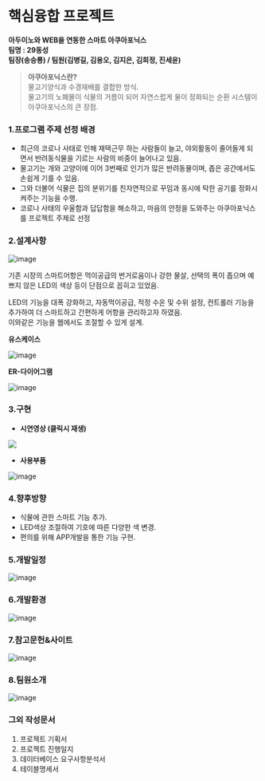 # 핵심융합 프로젝트

**아두이노와 WEB을 연동한 스마트 아쿠아포닉스<br>
팀명 : 29동성<br>
팀장(송승룡) / 팀원(김병길, 김용오, 김지은, 김희정, 진세윤)**

> **아쿠아포닉스란?**<br>
물고기양식과 수경재배를 결합한 방식.<br>
물고기의 노폐물이 식물의 거름이 되어 자연스럽게 물이 정화되는 순환 시스템이 아쿠아포닉스의 큰 장점.

### **1.프로그램 주제 선정 배경**

- 최근의 코로나 사태로 인해 재택근무 하는 사람들이 늘고, 야외활동이 줄어들게 되면서 반려동식물을 기르는 사람의 비중이 늘어나고 있음.
- 물고기는 개와 고양이에 이어 3번째로 인기가 많은 반려동물이며, 좁은 공간에서도 손쉽게 기를 수 있음.
- 그와 더불어 식물은 집의 분위기를 친자연적으로 꾸밈과 동시에 탁한 공기를 정화시켜주는 기능을 수행.
- 코로나 사태의 우울함과 답답함을 해소하고, 마음의 안정을 도와주는 아쿠아포닉스를 프로젝트 주제로 선정

### **2.설계사항**

![image](https://user-images.githubusercontent.com/71308649/103640050-b119a700-4f92-11eb-9e78-4e029e81bf18.png)

기존 시장의 스마트어항은 먹이공급의 번거로움이나 강한 물살, 선택의 폭이 좁으며 예쁘지 않은 LED의 색상 등이 단점으로 꼽히고 있었음.

LED의 기능을 대폭 강화하고, 자동먹이공급, 적정 수온 및 수위 설정, 컨트롤러 기능을 추가하여 더 스마트하고 간편하게 어항을 관리하고자 하였음.<br>
이와같은 기능을 웹에서도 조절할 수 있게 설계.

**유스케이스**

![image](https://user-images.githubusercontent.com/71308649/103640085-bc6cd280-4f92-11eb-880f-e45be9690c31.png)

**ER-다이어그램**

![image](https://user-images.githubusercontent.com/71308649/103640098-c42c7700-4f92-11eb-9941-5e7ceba67e39.png)

### **3.구현**

- **시연영상 (클릭시 재생)**

<a href = "https://drive.google.com/file/d/1lfSE0TOJFtYA0olEbWeLQB82eMI3Tgp9/view?usp=sharing">
  <img src = "https://user-images.githubusercontent.com/71308649/103640120-d1496600-4f92-11eb-9772-9cee7f915cce.png">
</a>

- **사용부품**

![image](https://user-images.githubusercontent.com/71308649/103640154-dc03fb00-4f92-11eb-834b-a855297a3345.png)

### **4.향후방향**

- 식물에 관한 스마트 기능 추가.
- LED색상 조절하여 기호에 따른 다양한 색 변경.
- 편의를 위해 APP개발을 통한 기능 구현.

### **5.개발일정**

![image](https://user-images.githubusercontent.com/71308649/103640251-035ac800-4f93-11eb-85d5-1825883f3df3.png)

### **6.개발환경**

![image](https://user-images.githubusercontent.com/71308649/103640270-0fdf2080-4f93-11eb-814f-ada467c394d1.png)

### **7.참고문헌&사이트**

![image](https://user-images.githubusercontent.com/71308649/103640291-19688880-4f93-11eb-9b59-1832d28a3aaa.png)

### **8.팀원소개**

![image](https://user-images.githubusercontent.com/71308649/103640322-25544a80-4f93-11eb-86df-791e74b2158e.png)

### 그외 작성문서

1. 프로젝트 기획서
2. 프로젝트 진행일지
3. 데이터베이스 요구사항분석서
4. 테이블명세서
